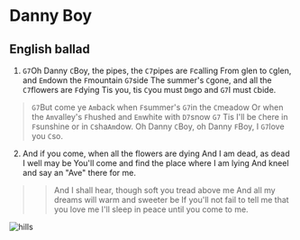 # Danny Boy
## English ballad

1. `G7`Oh Danny `C`Boy, the pipes, the ``C7``pipes are `F`calling
From glen to `C`glen, and `Em`down the `F`mountain `G7`side
The summer's `C`gone, and all the ``C7``flowers are `F`dying
Tis you, tis `C`you must `Dm`go and `G7`I must `C`bide.

> `G7`But come ye `Am`back when `F`summer's `G7`in the `C`meadow
Or when the `Am`valley's `F`hushed and `Em`white with `D7`snow `G7`
Tis I'll be `C`here in `F`sunshine or in `C`sha`Am`dow.
Oh Danny `C`Boy, oh Danny `F`Boy, I `G7`love you `C`so.

2. And if you come, when all the flowers are dying
And I am dead, as dead I well may be
You'll come and find the place where I am lying
And kneel and say an "Ave" there for me.

>> And I shall hear, though soft you tread above me
And all my dreams will warm and sweeter be 
If you'll not fail to tell me that you love me
I'll sleep in peace until you come to me.

![hills](hills.jpg "center")

